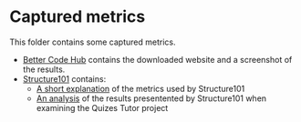 # Captured metrics
This folder contains some captured metrics.

* [Better Code Hub](./better-code-hub) contains the downloaded website and a screenshot of the results.
* [Structure101](./structure101) contains:
    * [A short explanation](./structure101/how_structure101_measures_complexity.md) of the metrics used by Structure101
    * [An analysis](./structure101/quizes_tutor_complexity_analysis.md) of the results presentented by Structure101 when examining the Quizes Tutor project